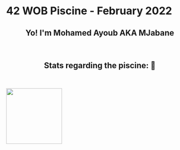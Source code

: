 # 42 WOB Piscine - February 2022
<h2 align="center">Yo! I'm Mohamed Ayoub AKA MJabane</h2> 

<br>
<h2 align="center">Stats regarding the piscine: 📝</h2>  
<br>
<p float="center">
  <img align='center' src="https://badge42.herokuapp.com/api/stats/mjabane?darkmode=true&cursus=42cursus" height="150"/>
</p>

